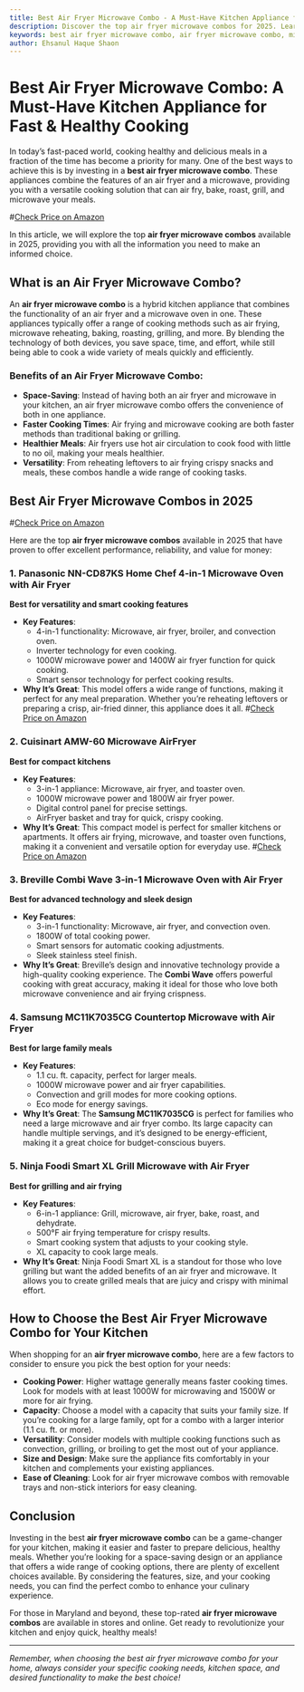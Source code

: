 ```yaml
---
title: Best Air Fryer Microwave Combo - A Must-Have Kitchen Appliance for Fast & Healthy Cooking
description: Discover the top air fryer microwave combos for 2025. Learn how to save time and cook healthier with the best options available in Maryland. 
keywords: best air fryer microwave combo, air fryer microwave combo, microwave air fryer combo, air fryer, best air fryer 2025, Maryland air fryer combo
author: Ehsanul Haque Shaon
---
```


# Best Air Fryer Microwave Combo: A Must-Have Kitchen Appliance for Fast & Healthy Cooking

In today’s fast-paced world, cooking healthy and delicious meals in a fraction of the time has become a priority for many. One of the best ways to achieve this is by investing in a **best air fryer microwave combo**. These appliances combine the features of an air fryer and a microwave, providing you with a versatile cooking solution that can air fry, bake, roast, grill, and microwave your meals.

#[Check Price on Amazon](https://amzn.to/4bK9FEB)

In this article, we will explore the top **air fryer microwave combos** available in 2025, providing you with all the information you need to make an informed choice.

## What is an Air Fryer Microwave Combo?

An **air fryer microwave combo** is a hybrid kitchen appliance that combines the functionality of an air fryer and a microwave oven in one. These appliances typically offer a range of cooking methods such as air frying, microwave reheating, baking, roasting, grilling, and more. By blending the technology of both devices, you save space, time, and effort, while still being able to cook a wide variety of meals quickly and efficiently.

### Benefits of an Air Fryer Microwave Combo:
- **Space-Saving**: Instead of having both an air fryer and microwave in your kitchen, an air fryer microwave combo offers the convenience of both in one appliance.
- **Faster Cooking Times**: Air frying and microwave cooking are both faster methods than traditional baking or grilling.
- **Healthier Meals**: Air fryers use hot air circulation to cook food with little to no oil, making your meals healthier.
- **Versatility**: From reheating leftovers to air frying crispy snacks and meals, these combos handle a wide range of cooking tasks.

## Best Air Fryer Microwave Combos in 2025

#[Check Price on Amazon](https://amzn.to/4bK9FEB)

Here are the top **air fryer microwave combos** available in 2025 that have proven to offer excellent performance, reliability, and value for money:

### 1. **Panasonic NN-CD87KS Home Chef 4-in-1 Microwave Oven with Air Fryer**
   **Best for versatility and smart cooking features**
   - **Key Features**:
     - 4-in-1 functionality: Microwave, air fryer, broiler, and convection oven.
     - Inverter technology for even cooking.
     - 1000W microwave power and 1400W air fryer function for quick cooking.
     - Smart sensor technology for perfect cooking results.
   - **Why It’s Great**: This model offers a wide range of functions, making it perfect for any meal preparation. Whether you’re reheating leftovers or preparing a crisp, air-fried dinner, this appliance does it all.
#[Check Price on Amazon](https://amzn.to/4bK9FEB)
### 2. **Cuisinart AMW-60 Microwave AirFryer**
   **Best for compact kitchens**
   - **Key Features**:
     - 3-in-1 appliance: Microwave, air fryer, and toaster oven.
     - 1000W microwave power and 1800W air fryer power.
     - Digital control panel for precise settings.
     - AirFryer basket and tray for quick, crispy cooking.
   - **Why It’s Great**: This compact model is perfect for smaller kitchens or apartments. It offers air frying, microwave, and toaster oven functions, making it a convenient and versatile option for everyday use.
#[Check Price on Amazon](https://amzn.to/4bK9FEB)
### 3. **Breville Combi Wave 3-in-1 Microwave Oven with Air Fryer**
   **Best for advanced technology and sleek design**
   - **Key Features**:
     - 3-in-1 functionality: Microwave, air fryer, and convection oven.
     - 1800W of total cooking power.
     - Smart sensors for automatic cooking adjustments.
     - Sleek stainless steel finish.
   - **Why It’s Great**: Breville’s design and innovative technology provide a high-quality cooking experience. The **Combi Wave** offers powerful cooking with great accuracy, making it ideal for those who love both microwave convenience and air frying crispness.

### 4. **Samsung MC11K7035CG Countertop Microwave with Air Fryer**
   **Best for large family meals**
   - **Key Features**:
     - 1.1 cu. ft. capacity, perfect for larger meals.
     - 1000W microwave power and air fryer capabilities.
     - Convection and grill modes for more cooking options.
     - Eco mode for energy savings.
   - **Why It’s Great**: The **Samsung MC11K7035CG** is perfect for families who need a large microwave and air fryer combo. Its large capacity can handle multiple servings, and it’s designed to be energy-efficient, making it a great choice for budget-conscious buyers.

### 5. **Ninja Foodi Smart XL Grill Microwave with Air Fryer**
   **Best for grilling and air frying**
   - **Key Features**:
     - 6-in-1 appliance: Grill, microwave, air fryer, bake, roast, and dehydrate.
     - 500°F air frying temperature for crispy results.
     - Smart cooking system that adjusts to your cooking style.
     - XL capacity to cook large meals.
   - **Why It’s Great**: Ninja Foodi Smart XL is a standout for those who love grilling but want the added benefits of an air fryer and microwave. It allows you to create grilled meals that are juicy and crispy with minimal effort.

## How to Choose the Best Air Fryer Microwave Combo for Your Kitchen

When shopping for an **air fryer microwave combo**, here are a few factors to consider to ensure you pick the best option for your needs:

- **Cooking Power**: Higher wattage generally means faster cooking times. Look for models with at least 1000W for microwaving and 1500W or more for air frying.
- **Capacity**: Choose a model with a capacity that suits your family size. If you’re cooking for a large family, opt for a combo with a larger interior (1.1 cu. ft. or more).
- **Versatility**: Consider models with multiple cooking functions such as convection, grilling, or broiling to get the most out of your appliance.
- **Size and Design**: Make sure the appliance fits comfortably in your kitchen and complements your existing appliances.
- **Ease of Cleaning**: Look for air fryer microwave combos with removable trays and non-stick interiors for easy cleaning.

## Conclusion

Investing in the best **air fryer microwave combo** can be a game-changer for your kitchen, making it easier and faster to prepare delicious, healthy meals. Whether you’re looking for a space-saving design or an appliance that offers a wide range of cooking options, there are plenty of excellent choices available. By considering the features, size, and your cooking needs, you can find the perfect combo to enhance your culinary experience.

For those in Maryland and beyond, these top-rated **air fryer microwave combos** are available in stores and online. Get ready to revolutionize your kitchen and enjoy quick, healthy meals!

---

*Remember, when choosing the best air fryer microwave combo for your home, always consider your specific cooking needs, kitchen space, and desired functionality to make the best choice!*

